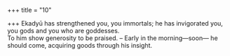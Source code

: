 +++
title = "10"

+++
Ekadyū has strengthened you, you immortals; he has invigorated you,  you gods and you who are goddesses.  
To him show generosity to be praised. – Early in the morning—soon— he should come, acquiring goods through his insight.  